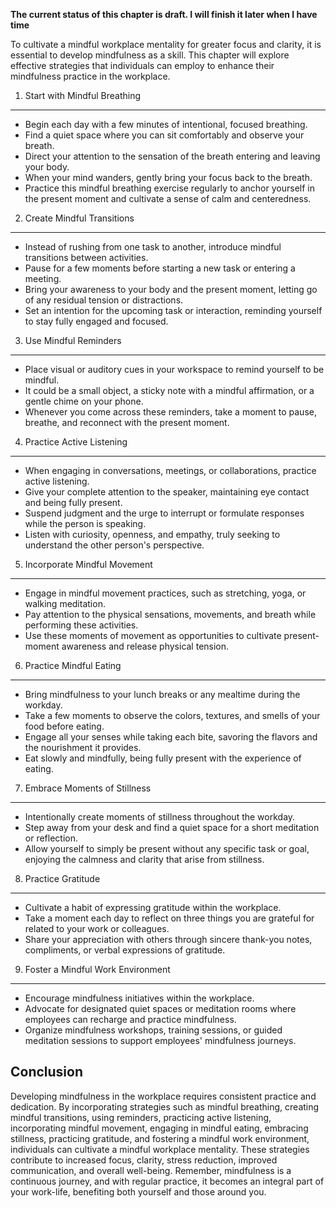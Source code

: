 **The current status of this chapter is draft. I will finish it later when I have time**

To cultivate a mindful workplace mentality for greater focus and clarity, it is essential to develop mindfulness as a skill. This chapter will explore effective strategies that individuals can employ to enhance their mindfulness practice in the workplace.

1. Start with Mindful Breathing
-------------------------------

* Begin each day with a few minutes of intentional, focused breathing.
* Find a quiet space where you can sit comfortably and observe your breath.
* Direct your attention to the sensation of the breath entering and leaving your body.
* When your mind wanders, gently bring your focus back to the breath.
* Practice this mindful breathing exercise regularly to anchor yourself in the present moment and cultivate a sense of calm and centeredness.

2. Create Mindful Transitions
-----------------------------

* Instead of rushing from one task to another, introduce mindful transitions between activities.
* Pause for a few moments before starting a new task or entering a meeting.
* Bring your awareness to your body and the present moment, letting go of any residual tension or distractions.
* Set an intention for the upcoming task or interaction, reminding yourself to stay fully engaged and focused.

3. Use Mindful Reminders
------------------------

* Place visual or auditory cues in your workspace to remind yourself to be mindful.
* It could be a small object, a sticky note with a mindful affirmation, or a gentle chime on your phone.
* Whenever you come across these reminders, take a moment to pause, breathe, and reconnect with the present moment.

4. Practice Active Listening
----------------------------

* When engaging in conversations, meetings, or collaborations, practice active listening.
* Give your complete attention to the speaker, maintaining eye contact and being fully present.
* Suspend judgment and the urge to interrupt or formulate responses while the person is speaking.
* Listen with curiosity, openness, and empathy, truly seeking to understand the other person's perspective.

5. Incorporate Mindful Movement
-------------------------------

* Engage in mindful movement practices, such as stretching, yoga, or walking meditation.
* Pay attention to the physical sensations, movements, and breath while performing these activities.
* Use these moments of movement as opportunities to cultivate present-moment awareness and release physical tension.

6. Practice Mindful Eating
--------------------------

* Bring mindfulness to your lunch breaks or any mealtime during the workday.
* Take a few moments to observe the colors, textures, and smells of your food before eating.
* Engage all your senses while taking each bite, savoring the flavors and the nourishment it provides.
* Eat slowly and mindfully, being fully present with the experience of eating.

7. Embrace Moments of Stillness
-------------------------------

* Intentionally create moments of stillness throughout the workday.
* Step away from your desk and find a quiet space for a short meditation or reflection.
* Allow yourself to simply be present without any specific task or goal, enjoying the calmness and clarity that arise from stillness.

8. Practice Gratitude
---------------------

* Cultivate a habit of expressing gratitude within the workplace.
* Take a moment each day to reflect on three things you are grateful for related to your work or colleagues.
* Share your appreciation with others through sincere thank-you notes, compliments, or verbal expressions of gratitude.

9. Foster a Mindful Work Environment
------------------------------------

* Encourage mindfulness initiatives within the workplace.
* Advocate for designated quiet spaces or meditation rooms where employees can recharge and practice mindfulness.
* Organize mindfulness workshops, training sessions, or guided meditation sessions to support employees' mindfulness journeys.

Conclusion
----------

Developing mindfulness in the workplace requires consistent practice and dedication. By incorporating strategies such as mindful breathing, creating mindful transitions, using reminders, practicing active listening, incorporating mindful movement, engaging in mindful eating, embracing stillness, practicing gratitude, and fostering a mindful work environment, individuals can cultivate a mindful workplace mentality. These strategies contribute to increased focus, clarity, stress reduction, improved communication, and overall well-being. Remember, mindfulness is a continuous journey, and with regular practice, it becomes an integral part of your work-life, benefiting both yourself and those around you.
